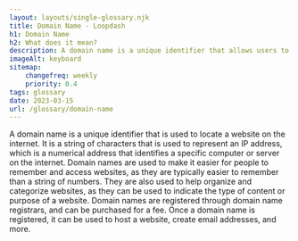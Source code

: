```yaml
--- 
layout: layouts/single-glossary.njk
title: Domain Name - Loopdash
h1: Domain Name
h2: What does it mean?
description: A domain name is a unique identifier that allows users to access a website hosted on a server, such as a Wordpress site, by typing in a specific URL.
imageAlt: keyboard
sitemap:
	changefreq: weekly
	priority: 0.4
tags: glossary
date: 2023-03-15
url: /glossary/domain-name
---
```


A domain name is a unique identifier that is used to locate a website on the internet. It is a string of characters that is used to represent an IP address, which is a numerical address that identifies a specific computer or server on the internet. Domain names are used to make it easier for people to remember and access websites, as they are typically easier to remember than a string of numbers. They are also used to help organize and categorize websites, as they can be used to indicate the type of content or purpose of a website. Domain names are registered through domain name registrars, and can be purchased for a fee. Once a domain name is registered, it can be used to host a website, create email addresses, and more.
